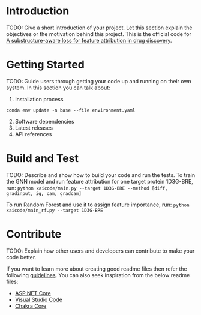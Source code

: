 # Introduction 
TODO: Give a short introduction of your project. Let this section explain the objectives or the motivation behind this project. 
This is the official code for [A substructure-aware loss for feature attribution in drug discovery](). 

# Getting Started
TODO: Guide users through getting your code up and running on their own system. In this section you can talk about:
1.	Installation process

`conda env update -n base --file environment.yaml`

2.	Software dependencies
3.	Latest releases
4.	API references

# Build and Test
TODO: Describe and show how to build your code and run the tests. 
To train the GNN model and run feature attribution for one target protein 1D3G-BRE, run:
`python xaicode/main.py --target 1D3G-BRE --method [diff, gradinput, ig, cam, gradcam]`

To run Random Forest and use it to assign feature importance, run:
`python xaicode/main_rf.py --target 1D3G-BRE`

# Contribute
TODO: Explain how other users and developers can contribute to make your code better. 

If you want to learn more about creating good readme files then refer the following [guidelines](https://docs.microsoft.com/en-us/azure/devops/repos/git/create-a-readme?view=azure-devops). You can also seek inspiration from the below readme files:
- [ASP.NET Core](https://github.com/aspnet/Home)
- [Visual Studio Code](https://github.com/Microsoft/vscode)
- [Chakra Core](https://github.com/Microsoft/ChakraCore)